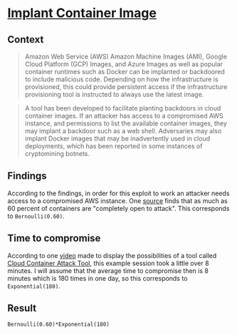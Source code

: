 # [Implant Container Image](https://attack.mitre.org/techniques/T1525/)

## Context
>Amazon Web Service (AWS) Amazon Machine Images (AMI), Google Cloud Platform (GCP) Images, and Azure Images as well as popular container runtimes such as Docker can be implanted or backdoored to include malicious code. Depending on how the infrastructure is provisioned, this could provide persistent access if the infrastructure provisioning tool is instructed to always use the latest image.

>A tool has been developed to facilitate planting backdoors in cloud container images. If an attacker has access to a compromised AWS instance, and permissions to list the available container images, they may implant a backdoor such as a web shell. Adversaries may also implant Docker images that may be inadvertently used in cloud deployments, which has been reported in some instances of cryptomining botnets.

## Findings
According to the findings, in order for this exploit to work an attacker needs access to a compromised AWS instance. One [source](https://www.eweek.com/security/five-security-defenses-every-containerized-application-needs) finds that as much as 60 percent of containers are "completely open to attack". This corresponds to ```Bernoulli(0.60)```. 

## Time to compromise
According to one [video](https://www.youtube.com/watch?v=12zEXfCxIrk&feature=youtu.be) made to display the possibilities of a tool called [Cloud Container Attack Tool](https://github.com/RhinoSecurityLabs/ccat), this example session took a little over 8 minutes. I will assume that the average time to compromise then is 8 minutes which is 180 times in one day, so this corresponds to ```Exponential(180)```. 

## Result
```Bernoulli(0.60)*Exponential(180)```